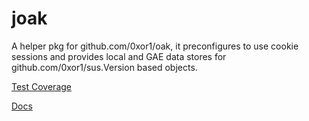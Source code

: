 joak
====

A helper pkg for github.com/0xor1/oak, it preconfigures to use cookie sessions and provides local and GAE data stores for github.com/0xor1/sus.Version based objects.

[Test Coverage](http://0xor1.github.io/joak/)

[Docs](https://godoc.org/github.com/0xor1/joak)

